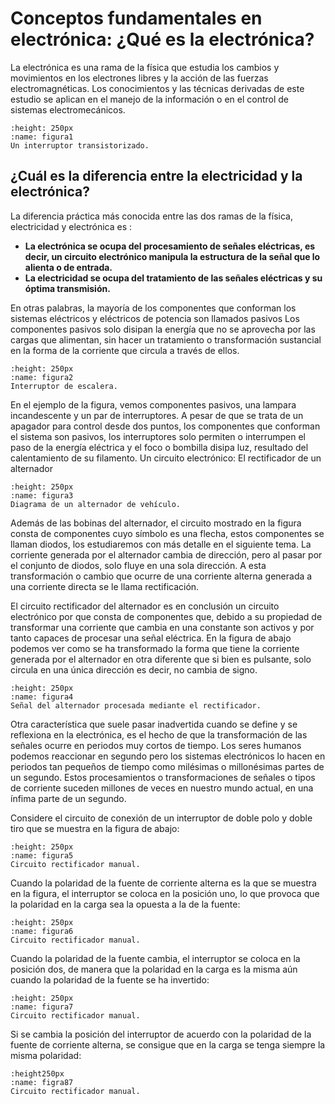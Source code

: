# Conceptos fundamentales en electrónica: ¿Qué es la electrónica?

La electrónica es una rama de la física que estudia los cambios y movimientos en los electrones libres y la acción de las fuerzas electromagnéticas. Los conocimientos y las técnicas derivadas de este estudio se aplican en el manejo de la información o en el control de sistemas electromecánicos.

```{figure} /images/output.png
:height: 250px
:name: figura1
Un interruptor transistorizado.

```


## ¿Cuál es la diferencia entre la electricidad y la electrónica? 

La diferencia práctica más conocida entre las dos ramas de la física, electricidad y electrónica es
:
* **La electrónica se ocupa del procesamiento de señales eléctricas, es decir, un circuito electrónico manipula la estructura de la señal que lo alienta o de entrada.**
* **La electricidad se ocupa del tratamiento de las señales eléctricas y su óptima transmisión.** 

En otras palabras, la mayoría de los componentes que conforman los sistemas eléctricos y eléctricos de potencia son llamados pasivos Los componentes pasivos solo disipan la energía que no se aprovecha por las cargas que alimentan, sin hacer un tratamiento o transformación sustancial en la forma de la corriente que circula a través de ellos.

```{figure} /images/escalera.png
:height: 250px
:name: figura2
Interruptor de escalera.

```
En el ejemplo de la figura, vemos componentes pasivos, una lampara incandescente y un par de interruptores. 
A pesar de que se trata de un apagador para control desde dos puntos, los componentes que conforman el sistema son pasivos, los interruptores solo permiten o interrumpen el paso de la energía eléctrica y el foco o bombilla disipa luz, resultado del calentamiento  de su filamento. Un circuito electrónico: El rectificador de un alternador

```{figure} /images/alternador.png
:height: 250px
:name: figura3
Diagrama de un alternador de vehículo.

```

Además de las bobinas del alternador, el circuito mostrado en la figura consta de componentes cuyo símbolo es una flecha, estos componentes se llaman diodos, los estudiaremos con más detalle en el siguiente tema. La corriente generada por el alternador cambia de dirección, pero al pasar por el conjunto de diodos, solo fluye en una sola dirección. A esta transformación o cambio  que ocurre de una corriente alterna generada a una corriente directa se le llama rectificación. 
El circuito rectificador del alternador es en conclusión un circuito electrónico por que consta de componentes que, debido a su propiedad de transformar una corriente que cambia en una constante son activos y por tanto capaces de procesar una señal eléctrica. En la figura de abajo podemos ver como se ha transformado la forma que tiene la corriente generada por el alternador en otra diferente que si bien es pulsante, solo circula en una única dirección es decir, no cambia de signo.
```{figure} /images/rectificada.png
:height: 250px
:name: figura4
Señal del alternador procesada mediante el rectificador.

```
Otra característica que suele pasar inadvertida cuando se define y se reflexiona en la electrónica, es el hecho de que la transformación de las señales ocurre en periodos muy cortos de tiempo. Los seres humanos podemos reaccionar en segundo pero los sistemas electrónicos lo hacen en periodos tan pequeños de tiempo como milésimas o millonésimas partes de un segundo. Estos procesamientos o transformaciones de señales o tipos de corriente suceden millones de veces en nuestro mundo actual, en una ínfima parte de un segundo.  

Considere el circuito de conexión de un interruptor de doble polo y doble tiro que se muestra en la figura de abajo:

```{figure} /images/interruptor.png
:height: 250px
:name: figura5
Circuito rectificador manual.

```

Cuando la polaridad de la fuente de corriente alterna es la que se muestra en la figura, el interruptor se coloca en la posición uno, lo que provoca que la polaridad en la carga sea la opuesta a la de la fuente:

```{figure} /images/rect1.png
:height: 250px
:name: figura6
Circuito rectificador manual.

```

Cuando la polaridad de la fuente cambia, el interruptor se coloca en la posición dos, de manera que la polaridad en la carga es la misma aún cuando la polaridad de la fuente se ha invertido:

```{figure} /images/rect2.png
:height: 250px
:name: figura7
Circuito rectificador manual.

```

Si se cambia la posición del interruptor de acuerdo con la polaridad de la fuente de corriente alterna, se consigue que en la carga se tenga siempre la misma polaridad:

```{figure} /images/rect3.png
:height250px
:name: figra87
Circuito rectificador manual.

```


